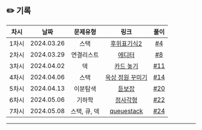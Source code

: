 ## ✏️ 기록   

| 차시 |    날짜    | 문제유형 | 링크 | 풀이 |
|:----:|:---------:|:----:|:-----:|:----:|
| 1차시 | 2024.03.26 |  스택  | [후위표기식2](https://www.acmicpc.net/problem/1935)  | [#4](https://github.com/AlgoLeadMe/AlgoLeadMe-10/pull/4) |
| 2차시 | 2024.03.29 |  연결리스트  | [에디터](https://www.acmicpc.net/problem/1406)  | [#8](https://github.com/AlgoLeadMe/AlgoLeadMe-10/pull/8) |
| 3차시 | 2024.04.02 |  덱  | [카드 놓기](https://www.acmicpc.net/problem/18115)  | [#11](https://github.com/AlgoLeadMe/AlgoLeadMe-10/pull/11) |
| 4차시 | 2024.04.06 |  스택  | [옥상 정원 꾸미기](https://www.acmicpc.net/problem/6198)  | [#14](https://github.com/AlgoLeadMe/AlgoLeadMe-10/pull/14) |
| 5차시 | 2024.04.13 | 이분탐색  | [듣보잡](https://www.acmicpc.net/problem/1764)  | [#20](https://github.com/AlgoLeadMe/AlgoLeadMe-10/pull/20) |
| 6차시 | 2024.05.06 | 기하학  | [정사각형](https://www.acmicpc.net/problem/1485)  | [#22](https://github.com/AlgoLeadMe/AlgoLeadMe-10/pull/22) |
| 7차시 | 2024.05.08 | 스택, 큐, 덱 | [queuestack](https://www.acmicpc.net/problem/24511)  | [#24](https://github.com/AlgoLeadMe/AlgoLeadMe-10/pull/24) |
---
